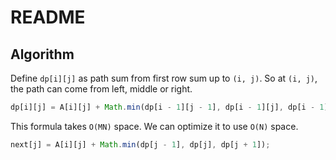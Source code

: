 # README

## Algorithm

Define `dp[i][j]` as path sum from first row sum up to `(i, j)`. So at `(i, j)`, the path can come from left, middle or right.

```js
dp[i][j] = A[i][j] + Math.min(dp[i - 1][j - 1], dp[i - 1][j], dp[i - 1][j + 1]);
```

This formula takes `O(MN)` space. We can optimize it to use `O(N)` space.

```js
next[j] = A[i][j] + Math.min(dp[j - 1], dp[j], dp[j + 1]);
```
